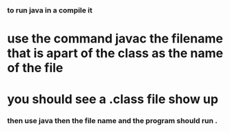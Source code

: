  ### to run java in a compile it
 # use the command javac the filename that is apart of the class as the name of the file
 # you should see a .class file show up
 ###   then use java then the file name and the program should run .